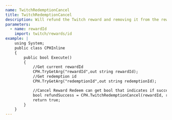 ```yaml
---
name: TwitchRedemptionCancel
title: TwitchRedemptionCancel
description: Will refund the Twitch reward and removing it from the reward queue
parameters:
  - name: rewardId
    import: twitch/rewards/id
example: |
    using System;
    public class CPHInline
    {
        public bool Execute()
        {
            //Get current rewardId
            CPH.TryGetArg("rewardId",out string rewardId);
            //Get redemption id
            CPH.TryGetArg("redemptionId",out string redemptionId);

            //Cancel Reward Redeem can get bool that indicates if successful
            bool refundSuccess = CPH.TwitchRedemptionCancel(rewardId, redemptionId);
            return true;
        }
    }
---
```

